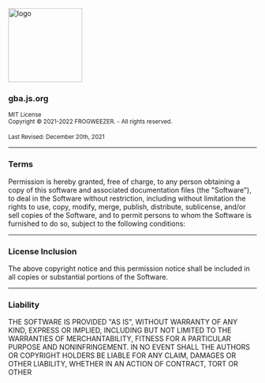 <img width="150" height="150" src="https://raw.githubusercontent.com/frogweezer/gba.js.org/gh-pages/assets/images/macos-11x/apple-touch-icon.png" alt="logo">
<br>
<h3>gba.js.org</h3>
<sup>MIT License</sup>
<br>
<sup>Copyright © 2021-2022 FROGWEEZER. - All rights reserved.</sup>
<br> <br>
<sup>Last Revised: December 20th, 2021</sup>

---

### Terms
Permission is hereby granted, free of charge, to any person obtaining a copy of this software and associated documentation files (the "Software"), to deal in the Software without restriction, including without limitation the rights to use, copy, modify, merge, publish, distribute, sublicense, and/or sell copies of the Software, and to permit persons to whom the Software is furnished to do so, subject to the following conditions:

---

### License Inclusion
The above copyright notice and this permission notice shall be included in all copies or substantial portions of the Software.

---

### Liability
THE SOFTWARE IS PROVIDED "AS IS", WITHOUT WARRANTY OF ANY KIND, EXPRESS OR IMPLIED, INCLUDING BUT NOT LIMITED TO THE WARRANTIES OF MERCHANTABILITY, FITNESS FOR A PARTICULAR PURPOSE AND NONINFRINGEMENT. IN NO EVENT SHALL THE AUTHORS OR COPYRIGHT HOLDERS BE LIABLE FOR ANY CLAIM, DAMAGES OR OTHER LIABILITY, WHETHER IN AN ACTION OF CONTRACT, TORT OR OTHER
